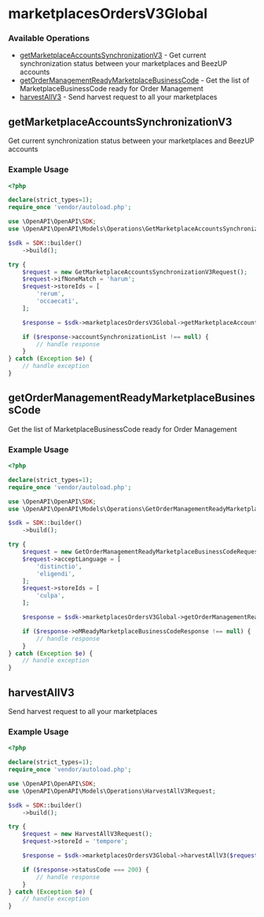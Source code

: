 # marketplacesOrdersV3Global

### Available Operations

* [getMarketplaceAccountsSynchronizationV3](#getmarketplaceaccountssynchronizationv3) - Get current synchronization status between your marketplaces and BeezUP accounts
* [getOrderManagementReadyMarketplaceBusinessCode](#getordermanagementreadymarketplacebusinesscode) - Get the list of MarketplaceBusinessCode ready for Order Management
* [harvestAllV3](#harvestallv3) - Send harvest request to all your marketplaces

## getMarketplaceAccountsSynchronizationV3

Get current synchronization status between your marketplaces and BeezUP accounts

### Example Usage

```php
<?php

declare(strict_types=1);
require_once 'vendor/autoload.php';

use \OpenAPI\OpenAPI\SDK;
use \OpenAPI\OpenAPI\Models\Operations\GetMarketplaceAccountsSynchronizationV3Request;

$sdk = SDK::builder()
    ->build();

try {
    $request = new GetMarketplaceAccountsSynchronizationV3Request();
    $request->ifNoneMatch = 'harum';
    $request->storeIds = [
        'rerum',
        'occaecati',
    ];

    $response = $sdk->marketplacesOrdersV3Global->getMarketplaceAccountsSynchronizationV3($request);

    if ($response->accountSynchronizationList !== null) {
        // handle response
    }
} catch (Exception $e) {
    // handle exception
}
```

## getOrderManagementReadyMarketplaceBusinessCode

Get the list of MarketplaceBusinessCode ready for Order Management

### Example Usage

```php
<?php

declare(strict_types=1);
require_once 'vendor/autoload.php';

use \OpenAPI\OpenAPI\SDK;
use \OpenAPI\OpenAPI\Models\Operations\GetOrderManagementReadyMarketplaceBusinessCodeRequest;

$sdk = SDK::builder()
    ->build();

try {
    $request = new GetOrderManagementReadyMarketplaceBusinessCodeRequest();
    $request->acceptLanguage = [
        'distinctio',
        'eligendi',
    ];
    $request->storeIds = [
        'culpa',
    ];

    $response = $sdk->marketplacesOrdersV3Global->getOrderManagementReadyMarketplaceBusinessCode($request);

    if ($response->oMReadyMarketplaceBusinessCodeResponse !== null) {
        // handle response
    }
} catch (Exception $e) {
    // handle exception
}
```

## harvestAllV3

Send harvest request to all your marketplaces

### Example Usage

```php
<?php

declare(strict_types=1);
require_once 'vendor/autoload.php';

use \OpenAPI\OpenAPI\SDK;
use \OpenAPI\OpenAPI\Models\Operations\HarvestAllV3Request;

$sdk = SDK::builder()
    ->build();

try {
    $request = new HarvestAllV3Request();
    $request->storeId = 'tempore';

    $response = $sdk->marketplacesOrdersV3Global->harvestAllV3($request);

    if ($response->statusCode === 200) {
        // handle response
    }
} catch (Exception $e) {
    // handle exception
}
```
